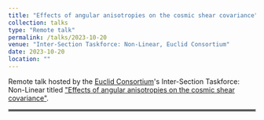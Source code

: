 ```yaml
---
title: "Effects of angular anisotropies on the cosmic shear covariance"
collection: talks
type: "Remote talk"
permalink: /talks/2023-10-20
venue: "Inter-Section Taskforce: Non-Linear, Euclid Consortium"
date: 2023-10-20
location: ""
---
```


Remote talk hosted by the [Euclid Consortium]()'s Inter-Section Taskforce: Non-Linear titled ["Effects of angular anisotropies on the cosmic shear covariance"](../files/2023-10-20-variable_depth_euclid.pdf).

<hr style="border:2px solid gray">
